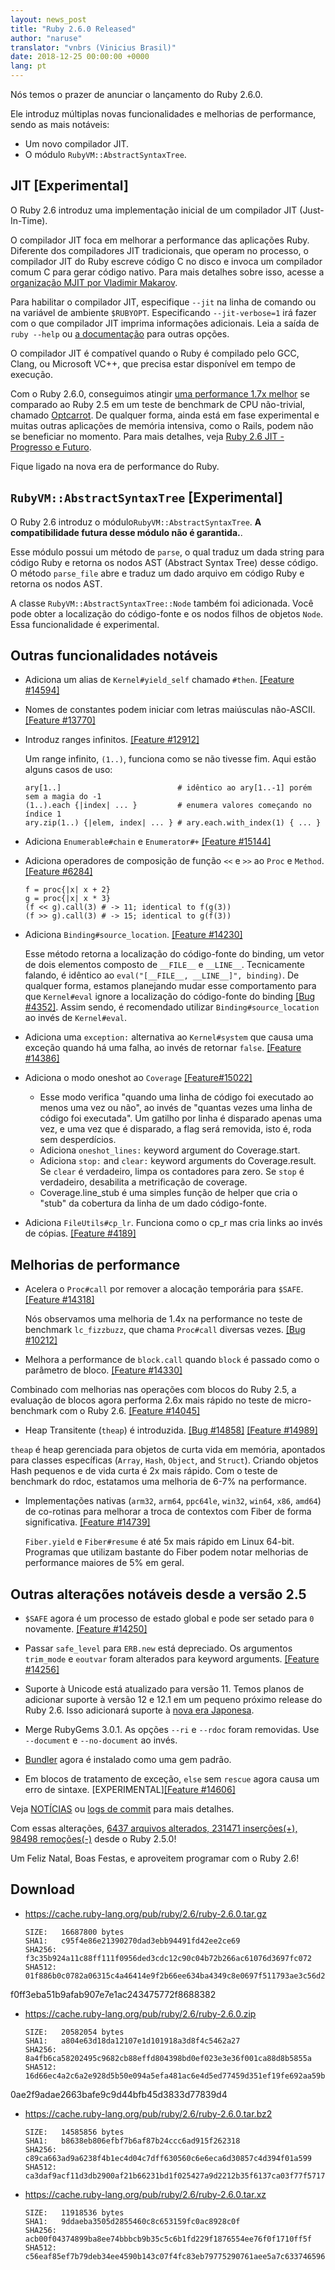 ```yaml
---
layout: news_post
title: "Ruby 2.6.0 Released"
author: "naruse"
translator: "vnbrs (Vinicius Brasil)"
date: 2018-12-25 00:00:00 +0000
lang: pt
---
```


Nós temos o prazer de anunciar o lançamento do Ruby 2.6.0.

Ele introduz múltiplas novas funcionalidades e melhorias de performance, sendo as mais notáveis:

 * Um novo compilador JIT.
 * O módulo `RubyVM::AbstractSyntaxTree`.

## JIT [Experimental]

O Ruby 2.6 introduz uma implementação inicial de um compilador JIT (Just-In-Time).

O compilador JIT foca em melhorar a performance das aplicações Ruby. Diferente dos compiladores JIT tradicionais, que operam no processo, o compilador JIT do Ruby escreve código C no disco e invoca um compilador comum C para gerar código nativo. Para mais detalhes sobre isso, acesse a [organização MJIT por Vladimir Makarov](https://bugs.ruby-lang.org/projects/ruby/wiki/MJIT#MJIT-organization).

Para habilitar o compilador JIT, especifique `--jit` na linha de comando ou na variável de ambiente `$RUBYOPT`. Especificando `--jit-verbose=1` irá fazer com o que compilador JIT imprima informações adicionais. Leia a saída de `ruby --help` ou [a documentação](https://bugs.ruby-lang.org/projects/ruby/wiki/MJIT#Basic-usage) para outras opções.

O compilador JIT é compatível quando o Ruby é compilado pelo GCC, Clang, ou Microsoft VC++, que precisa estar disponível em tempo de execução.

Com o Ruby 2.6.0, conseguimos atingir [uma performance 1.7x melhor](https://gist.github.com/k0kubun/d7f54d96f8e501bbbc78b927640f4208) se comparado ao Ruby 2.5 em um teste de benchmark de CPU não-trivial, chamado [Optcarrot](https://github.com/mame/optcarrot). De qualquer forma, ainda está em fase experimental e muitas outras aplicações de memória intensiva, como o Rails, podem não se beneficiar no momento. Para mais detalhes, veja [Ruby 2.6 JIT - Progresso e Futuro](https://medium.com/@k0kubun/ruby-2-6-jit-progress-and-future-84e0a830ecbf).

Fique ligado na nova era de performance do Ruby.

## `RubyVM::AbstractSyntaxTree` [Experimental]

O Ruby 2.6 introduz o módulo`RubyVM::AbstractSyntaxTree`. **A compatibilidade futura desse módulo não é garantida.**.

Esse módulo possui um método de `parse`, o qual traduz um dada string para código Ruby e retorna os nodos AST (Abstract Syntax Tree) desse código. O método `parse_file` abre e traduz um dado arquivo em código Ruby e retorna os nodos AST.

A classe `RubyVM::AbstractSyntaxTree::Node` também foi adicionada. Você pode obter a localização do código-fonte e os nodos filhos de objetos `Node`. Essa funcionalidade é experimental.

## Outras funcionalidades notáveis

* Adiciona um alias de `Kernel#yield_self` chamado `#then`. [[Feature #14594]](https://bugs.ruby-lang.org/issues/14594)

* Nomes de constantes podem iniciar com letras maiúsculas não-ASCII. [[Feature #13770]](https://bugs.ruby-lang.org/issues/13770)

* Introduz ranges infinitos. [[Feature #12912]](https://bugs.ruby-lang.org/issues/12912)

  Um range infinito, `(1..)`, funciona como se não tivesse fim. Aqui estão alguns casos de uso:

      ary[1..]                          # idêntico ao ary[1..-1] porém sem a magia do -1
      (1..).each {|index| ... }         # enumera valores começando no índice 1
      ary.zip(1..) {|elem, index| ... } # ary.each.with_index(1) { ... }

* Adiciona `Enumerable#chain` e `Enumerator#+` [[Feature #15144]](https://bugs.ruby-lang.org/issues/15144)

* Adiciona operadores de composição de função `<<` e `>>` ao `Proc` e `Method`. [[Feature #6284]](https://bugs.ruby-lang.org/issues/6284)

      f = proc{|x| x + 2}
      g = proc{|x| x * 3}
      (f << g).call(3) # -> 11; identical to f(g(3))
      (f >> g).call(3) # -> 15; identical to g(f(3))

* Adiciona `Binding#source_location`.  [[Feature #14230]](https://bugs.ruby-lang.org/issues/14230)

  Esse método retorna a localização do código-fonte do binding, um vetor de dois elementos composto de `__FILE__` e `__LINE__`.  Tecnicamente falando, é idêntico ao `eval("[__FILE__, __LINE__]", binding)`. De qualquer forma, estamos planejando mudar esse comportamento para que `Kernel#eval` ignore a localização do código-fonte do binding [[Bug #4352]](https://bugs.ruby-lang.org/issues/4352). Assim sendo, é recomendado utilizar `Binding#source_location` ao invés de `Kernel#eval`.

* Adiciona uma `exception:` alternativa ao `Kernel#system` que causa uma exceção quando há uma falha, ao invés de retornar `false`. [[Feature #14386]](https://bugs.ruby-lang.org/issues/14386)

* Adiciona o modo oneshot ao `Coverage` [[Feature#15022]](https://bugs.ruby-lang.org/issues/15022)

  * Esse modo verifica "quando uma linha de código foi executado ao menos uma vez ou não", ao invés de "quantas vezes uma linha de código foi executada". Um gatilho por linha é disparado apenas uma vez, e uma vez que é disparado, a flag será removida, isto é, roda sem desperdícios.
  * Adiciona `oneshot_lines:` keyword argument do Coverage.start.
  * Adiciona `stop:` and `clear:` keyword arguments do Coverage.result. Se `clear` é verdadeiro, limpa os contadores para zero.  Se `stop` é verdadeiro, desabilita a metrificação de coverage.
  * Coverage.line_stub é uma simples função de helper que cria o "stub" da cobertura da linha de um dado código-fonte.

* Adiciona `FileUtils#cp_lr`.  Funciona como o cp_r mas cria links ao invés de cópias.  [[Feature #4189]](https://bugs.ruby-lang.org/issues/4189)

## Melhorias de performance

* Acelera o `Proc#call` por remover a alocação temporária para `$SAFE`.
  [[Feature #14318]](https://bugs.ruby-lang.org/issues/14318)

  Nós observamos uma melhoria de 1.4x na performance no teste de benchmark `lc_fizzbuzz`, que chama `Proc#call` diversas vezes. [[Bug #10212]](https://bugs.ruby-lang.org/issues/10212)

*  Melhora a performance de `block.call` quando `block` é passado como o parâmetro de bloco. [[Feature #14330]](https://bugs.ruby-lang.org/issues/14330)

  Combinado com melhorias nas operações com blocos do Ruby 2.5, a evaluação de blocos agora performa 2.6x mais rápido no teste de micro-benchmark com o Ruby 2.6. [[Feature #14045]](https://bugs.ruby-lang.org/issues/14045)

*  Heap Transitente (`theap`) é introduzida. [[Bug #14858]](https://bugs.ruby-lang.org/issues/14858) [[Feature #14989]](https://bugs.ruby-lang.org/issues/14989)

  `theap` é heap gerenciada para objetos de curta vida em memória, apontados para classes específicas (`Array`, `Hash`, `Object`, and `Struct`). Criando objetos Hash pequenos e de vida curta é 2x mais rápido. Com o teste de benchmark do rdoc, estatamos uma melhoria de 6-7% na performance.

* Implementações nativas (`arm32`, `arm64`, `ppc64le`, `win32`, `win64`, `x86`, `amd64`) de co-rotinas para melhorar a troca de contextos com Fiber de forma significativa. [[Feature #14739]](https://bugs.ruby-lang.org/issues/14739)

  `Fiber.yield` e `Fiber#resume` é até 5x mais rápido em Linux 64-bit. Programas que utilizam bastante do Fiber podem notar melhorias de performance maiores de 5% em geral.

## Outras alterações notáveis desde a versão 2.5

* `$SAFE` agora é um processo de estado global e pode ser setado para `0` novamente.  [[Feature #14250]](https://bugs.ruby-lang.org/issues/14250)

* Passar `safe_level` para `ERB.new` está depreciado. Os argumentos `trim_mode` e `eoutvar` foram alterados para keyword arguments. [[Feature #14256]](https://bugs.ruby-lang.org/issues/14256)

* Suporte à Unicode está atualizado para versão 11. Temos planos de adicionar suporte à versão 12 e 12.1 em um pequeno próximo release do Ruby 2.6. Isso adicionará suporte à [nova era Japonesa](http://blog.unicode.org/2018/09/new-japanese-era.html).

* Merge RubyGems 3.0.1. As opções `--ri` e `--rdoc` foram removidas. Use `--document` e `--no-document` ao invés.

* [Bundler](https://github.com/bundler/bundler) agora é instalado como uma gem padrão.

* Em blocos de tratamento de exceção, `else` sem `rescue` agora causa um erro de sintaxe. [EXPERIMENTAL][[Feature #14606]](https://bugs.ruby-lang.org/issues/14606)

Veja [NOTÍCIAS](https://github.com/ruby/ruby/blob/v2_6_0/NEWS) ou [logs de commit](https://github.com/ruby/ruby/compare/v2_5_0...v2_6_0) para mais detalhes.

Com essas alterações, [6437 arquivos alterados, 231471 inserções(+), 98498 remoções(-)](https://github.com/ruby/ruby/compare/v2_5_0...v2_6_0) desde o Ruby 2.5.0!

Um Feliz Natal, Boas Festas, e aproveitem programar com o Ruby 2.6!

## Download

* <https://cache.ruby-lang.org/pub/ruby/2.6/ruby-2.6.0.tar.gz>

      SIZE:   16687800 bytes
      SHA1:   c95f4e86e21390270dad3ebb94491fd42ee2ce69
      SHA256: f3c35b924a11c88ff111f0956ded3cdc12c90c04b72b266ac61076d3697fc072
      SHA512: 01f886b0c0782a06315c4a46414e9f2b66ee634ba4349c8e0697f511793ae3c56d2ad3cad6563f2b0fdced
f0ff3eba51b9afab907e7e1ac243475772f8688382
* <https://cache.ruby-lang.org/pub/ruby/2.6/ruby-2.6.0.zip>

      SIZE:   20582054 bytes
      SHA1:   a804e63d18da12107e1d101918a3d8f4c5462a27
      SHA256: 8a4fb6ca58202495c9682cb88effd804398bd0ef023e3e36f001ca88d8b5855a
      SHA512: 16d66ec4a2c6a2e928d5b50e094a5efa481ac6e4d5ed77459d351ef19fe692aa59b68307e3e25229eec5f3
0ae2f9adae2663bafe9c9d44bfb45d3833d77839d4
* <https://cache.ruby-lang.org/pub/ruby/2.6/ruby-2.6.0.tar.bz2>

      SIZE:   14585856 bytes
      SHA1:   b8638eb806efbf7b6af87b24ccc6ad915f262318
      SHA256: c89ca663ad9a6238f4b1ec4d04c7dff630560c6e6eca6d30857c4d394f01a599
      SHA512: ca3daf9acf11d3db2900af21b66231bd1f025427a9d2212b35f6137ca03f77f57171ddfdb99022c8c8bcd730ff92a7a4af54e8a2a770a67d8e16c5807aa391f1
* <https://cache.ruby-lang.org/pub/ruby/2.6/ruby-2.6.0.tar.xz>

      SIZE:   11918536 bytes
      SHA1:   9ddaeba3505d2855460c8c653159fc0ac8928c0f
      SHA256: acb00f04374899ba8ee74bbbcb9b35c5c6b1fd229f1876554ee76f0f1710ff5f
      SHA512: c56eaf85ef7b79deb34ee4590b143c07f4fc83eb79775290761aee5a7c63374659613538a41f25706ed6e19e49d5c67a1014c24d17f29948294c7abd0b0fcea8
